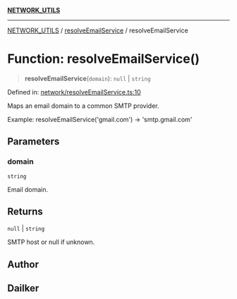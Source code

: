 [**NETWORK_UTILS**](../../README.md)

***

[NETWORK_UTILS](../../README.md) / [resolveEmailService](../README.md) / resolveEmailService

# Function: resolveEmailService()

> **resolveEmailService**(`domain`): `null` \| `string`

Defined in: [network/resolveEmailService.ts:10](https://github.com/dailker/everyutil/blob/26e2bb73429918cf0d08899e9efd90b82a42c92e/src/network/resolveEmailService.ts#L10)

Maps an email domain to a common SMTP provider.

Example: resolveEmailService('gmail.com') → 'smtp.gmail.com'

## Parameters

### domain

`string`

Email domain.

## Returns

`null` \| `string`

SMTP host or null if unknown.

## Author

## Dailker
